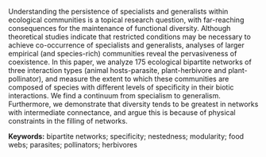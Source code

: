 Understanding the persistence of specialists and generalists within
ecological communities is a topical research question, with far-reaching
consequences for the maintenance of functional diversity. Although theoretical
studies indicate that restricted conditions may be necessary to achieve
co-occurrence of specialists and generalists, analyses of larger empirical
(and species-rich) communities reveal the pervasiveness of coexistence. In
this paper, we analyze 175 ecological bipartite networks of three interaction
types (animal hosts-parasite, plant-herbivore and plant-pollinator), and
measure the extent to which these communities are composed of species with
different levels of specificity in their biotic interactions. We find a
continuum from specialism to generalism. Furthermore, we demonstrate that
diversity tends to be greatest in networks with intermediate connectance,
and argue this is because of physical constraints in the filling of networks.

**Keywords:** bipartite networks; specificity; nestedness; modularity;
food webs; parasites; pollinators; herbivores

